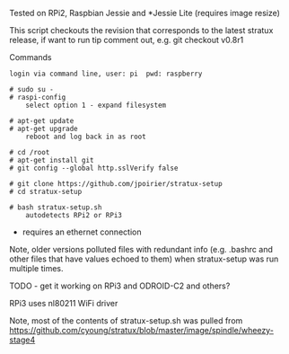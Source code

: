 Tested on RPi2, Raspbian Jessie and *Jessie Lite (requires image resize)

This script checkouts the revision that corresponds to the latest stratux
release, if want to run tip comment out, e.g. git checkout v0.8r1

Commands

    login via command line, user: pi  pwd: raspberry

    # sudo su -
    # raspi-config
        select option 1 - expand filesystem

    # apt-get update
    # apt-get upgrade
        reboot and log back in as root

    # cd /root
    # apt-get install git
    # git config --global http.sslVerify false

    # git clone https://github.com/jpoirier/stratux-setup
    # cd stratux-setup

    # bash stratux-setup.sh
        autodetects RPi2 or RPi3


- requires an ethernet connection

Note, older versions polluted files with redundant info (e.g.
.bashrc and other files that have values echoed to them) when
stratux-setup was run multiple times.

TODO - get it working on RPi3 and ODROID-C2 and others?

RPi3 uses nl80211 WiFi driver

Note, most of the contents of stratux-setup.sh was pulled from
https://github.com/cyoung/stratux/blob/master/image/spindle/wheezy-stage4
